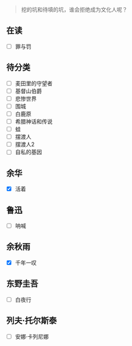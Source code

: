 
> 挖的坑和待填的坑，谁会拒绝成为文化人呢？

## 在读

* [ ] 罪与罚

## 待分类

* [ ] 麦田里的守望者
* [ ] 基督山伯爵
* [ ] 悲惨世界
* [ ] 围城
* [ ] 白鹿原
* [ ] 希腊神话和传说
* [ ] 蛙
* [ ] 摆渡人
* [ ] 摆渡人2
* [ ] 自私的基因

## 余华

* [X] 活着

## 鲁迅

* [ ] 呐喊

## 余秋雨

* [X] 千年一叹

## 东野圭吾

* [ ] 白夜行

## 列夫·托尔斯泰

* [ ] 安娜·卡列尼娜

